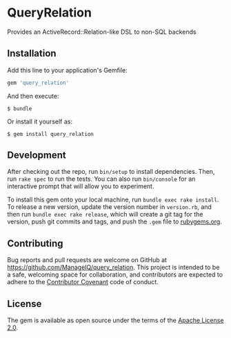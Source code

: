 # QueryRelation

Provides an ActiveRecord::Relation-like DSL to non-SQL backends

## Installation

Add this line to your application's Gemfile:

```ruby
gem 'query_relation'
```

And then execute:

    $ bundle

Or install it yourself as:

    $ gem install query_relation

## Development

After checking out the repo, run `bin/setup` to install dependencies. Then, run `rake spec` to run the tests. You can also run `bin/console` for an interactive prompt that will allow you to experiment.

To install this gem onto your local machine, run `bundle exec rake install`. To release a new version, update the version number in `version.rb`, and then run `bundle exec rake release`, which will create a git tag for the version, push git commits and tags, and push the `.gem` file to [rubygems.org](https://rubygems.org).

## Contributing

Bug reports and pull requests are welcome on GitHub at https://github.com/ManageIQ/query_relation. This project is intended to be a safe, welcoming space for collaboration, and contributors are expected to adhere to the [Contributor Covenant](http://contributor-covenant.org) code of conduct.

## License

The gem is available as open source under the terms of the [Apache License 2.0](http://www.apache.org/licenses/LICENSE-2.0).
